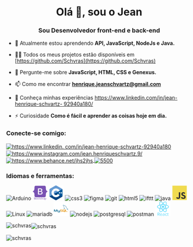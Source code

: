 <h1 align="center">Olá 👋, sou o Jean</h1>
<h3 align="center">Sou Desenvolvedor front-end e back-end</h3>

- 🌱 Atualmente estou aprendendo **API, JavaScript, NodeJs e Java.**

- 👨‍💻 Todos os meus projetos estão disponíveis em [https://github.com/Schvras](https://github.com/Schvras)

- 💬 Pergunte-me sobre **JavaScript, HTML, CSS e Genexus.**

- 📫 Como me encontrar **henrique.jeanschvartz@gmail.com**

- 📄 Conheça minhas experiências [https://www.linkedin.com/in/jean-henrique-schvartz- 92940a180/](https://www.linkedin.com/in/jean-henrique-schvartz-92940a180/)

- ⚡ Curiosidade **Como é fácil e aprender as coisas hoje em dia.**

<h3 align=" left">Conecte-se comigo:</h3>
<p align="left">
<a href="https://linkedin.com/in/https://www.linkedin.com/in/jean-henrique-schvartz-92940a180" target="blank"><img align="center" src= "https://raw.githubusercontent.com/rahuldkjain/github-profile-readme-generator/master/src/images/icons/Social/linked-in-alt.svg" alt="https://www.linkedin. com/in/jean-henrique-schvartz-92940a180" height="30" width="40" /></a>
<a href="https://instagram.com/https://www.instagram.com /jean.henriqueschvartz.9/" target="blank"><img align="center" src="https://upload.wikimedia.org/wikipedia/commons/e/e7/Instagram_logo_2016.svg" alt="https://www.instagram.com/jean.henriqueschvartz.9/" height="30"largura="40" /></a>
<a href="https://www.behance.net/https://www.behance.net/jhs2jhs" target="blank"><img align="center" src="https://cdn.jsdelivr.net/gh/devicons/devicon/icons/behance/behance-original.svg" alt="https://www.behance.net/jhs2jhs" height="30" width=" 40" />
<a href="https://discord.gg/5500" target="blank"><img align="center" src="https://raw.githubusercontent.com/rahuldkjain /github-profile-readme-generator/master/src/images/icons/Social/discord.svg" alt="5500" height="30" width="40" /></a>
</p>

<h3 align="left">Idiomas e ferramentas:</h3>

<img src="https://cdn.jsdelivr.net/gh/devicons/devicon/icons/arduino/arduino-original.svg" alt="Arduino" width="40" height="40"/> <img src="https://raw.githubusercontent.com/devicons/devicon/master/icons/bootstrap/bootstrap-plain-wordmark.svg" alt="Bootstrap" width="40" height="40 "/> <img src="https://raw.githubusercontent.com/devicons/devicon/master/icons/cplusplus/cplusplus-original.svg " alt="cplusplus" width="40" height="40"/> <img src="https://cdn.jsdelivr.net/gh/devicons/devicon/icons/css3/css3-original.svg" alt="css3" width="40" height="40"/> <img src="https://www.vectorlogo.zone/logos/figma/figma-icon.svg" alt="figma" width="40" height="40"/> <img src="https://www.vectorlogo.zone/logos/git-scm/git-scm-icon.svg" alt="git" width="40 " height="40"/> <img src="https://cdn.jsdelivr.net/gh/devicons/devicon/icons/html5/html5-original.svg" alt="html5" width="40" height="40"/> <img src="https://www.vectorlogo.zone/logos/ifttt/ifttt-ar21.svg" alt="ifttt" width="40" height="40"/> <img src="https://cdn.jsdelivr.net/gh/devicons/devicon/icons/java/java-original.svg" alt="java" width="40" height="40"/> <img src="https://raw.githubusercontent.com/devicons/devicon/master/icons/javascript/javascript-original.svg" alt ="javascript" width="40" height="40"/> <img src="https://cdn.jsdelivr.net/gh/devicons/devicon/icons/linux/linux-original.svg" alt="Linux" width="40" height="40" /> <img src="https://www.vectorlogo.zone/logos/mariadb/mariadb-icon.svg" alt=" mariadb" width="40" height="40"/> <img src="https://raw.githubusercontent.com/devicons/devicon/master/icons/mysql/mysql-original-wordmark.svg" alt="mysql" width="40" height="40"/> <img src="https://cdn.jsdelivr.net/gh/devicons/devicon/icons/nodejs/nodejs-original.svg" alt="nodejs" width="40" height="40"/> <img src="https://cdn.jsdelivr.net/gh/devicons/devicon/icons/postgresql/postgresql-original.svg" alt="postgresql" width="40" height="40"/> <img src="https://www.vectorlogo.zone/logos/getpostman/getpostman-icon.svg" alt="postman" width="40" height="40"/> <img src="https://raw.githubusercontent.com/devicons/devicon/master/icons/react/react-original-wordmark.svg" alt="react" width="40" height="40"/>

<p><img align="left" src="https://github-readme-stats.vercel.app/api/top-langs?username=schvras&show_icons=true&locale=en&layout=compact" alt="schvras" />

<p><img align="center" src="https://github-readme-stats.vercel.app/api?username=schvras&show_icons=true&locale=en" alt="schvras" />

<p><img align="center" src="https://github-readme-streak-stats.herokuapp.com/?user=schvras&" alt="schvras" />
